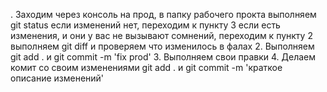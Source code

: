 . Заходим через консоль на прод, в папку рабочего прокта
выполняем git status
если изменений нет, переходим к пункту 3
если есть изменения, и они у вас не вызывают сомнений, переходим к пункту 2
выполняем git diff и проверяем что изменилось в фалах
2. Выполняем git add . и git commit -m 'fix prod'
3. Выполняем свои правки
4. Делаем комит со своим изменениями git add . и git commit -m 'краткое описание изменений'